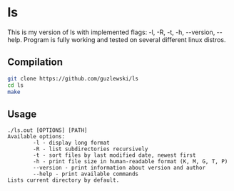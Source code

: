 # ls
This is my version of ls with implemented flags: -l, -R, -t, -h, --version, --help.
Program is fully working and tested on several different linux distros.

## Compilation
```bash
git clone https://github.com/guzlewski/ls
cd ls
make
```

## Usage
```
./ls.out [OPTIONS] [PATH]
Available options:
        -l - display long format
        -R - list subdirectories recursively
        -t - sort files by last modified date, newest first
        -h - print file size in human-readable format (K, M, G, T, P)
        --version - print information about version and author
        --help - print available commands
Lists current directory by default.
```
